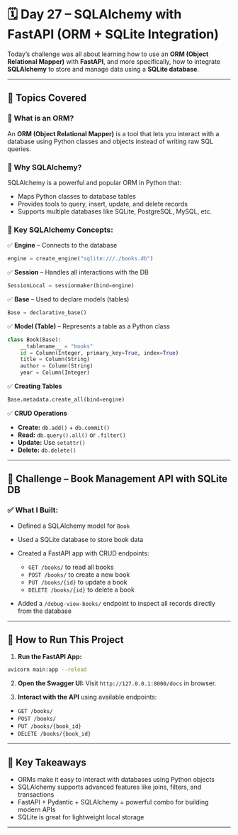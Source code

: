 # 🗓️ Day 27 – SQLAlchemy with FastAPI (ORM + SQLite Integration)

Today’s challenge was all about learning how to use an **ORM (Object Relational Mapper)** with **FastAPI**, and more specifically, how to integrate **SQLAlchemy** to store and manage data using a **SQLite database**.

---

## 🔹 Topics Covered

### 🔸 What is an ORM?

An **ORM (Object Relational Mapper)** is a tool that lets you interact with a database using Python classes and objects instead of writing raw SQL queries.

### 🔸 Why SQLAlchemy?

SQLAlchemy is a powerful and popular ORM in Python that:

* Maps Python classes to database tables
* Provides tools to query, insert, update, and delete records
* Supports multiple databases like SQLite, PostgreSQL, MySQL, etc.

### 🔸 Key SQLAlchemy Concepts:

✅ **Engine** – Connects to the database

```python
engine = create_engine("sqlite:///./books.db")
```

✅ **Session** – Handles all interactions with the DB

```python
SessionLocal = sessionmaker(bind=engine)
```

✅ **Base** – Used to declare models (tables)

```python
Base = declarative_base()
```

✅ **Model (Table)** – Represents a table as a Python class

```python
class Book(Base):
    __tablename__ = "books"
    id = Column(Integer, primary_key=True, index=True)
    title = Column(String)
    author = Column(String)
    year = Column(Integer)
```

✅ **Creating Tables**

```python
Base.metadata.create_all(bind=engine)
```

✅ **CRUD Operations**

* **Create:** `db.add()` + `db.commit()`
* **Read:** `db.query().all()` or `.filter()`
* **Update:** Use `setattr()`
* **Delete:** `db.delete()`

---

## 🎯 Challenge – Book Management API with SQLite DB

### ✅ What I Built:

* Defined a SQLAlchemy model for `Book`
* Used a SQLite database to store book data
* Created a FastAPI app with CRUD endpoints:

  * `GET /books/` to read all books
  * `POST /books/` to create a new book
  * `PUT /books/{id}` to update a book
  * `DELETE /books/{id}` to delete a book
* Added a `/debug-view-books/` endpoint to inspect all records directly from the database

---

## 🚀 How to Run This Project

1. **Run the FastAPI App:**

```bash
uvicorn main:app --reload
```

2. **Open the Swagger UI:**
   Visit `http://127.0.0.1:8000/docs` in browser.

3. **Interact with the API** using available endpoints:

* `GET /books/`
* `POST /books/`
* `PUT /books/{book_id}`
* `DELETE /books/{book_id}`

---

## 🧠 Key Takeaways

* ORMs make it easy to interact with databases using Python objects
* SQLAlchemy supports advanced features like joins, filters, and transactions
* FastAPI + Pydantic + SQLAlchemy = powerful combo for building modern APIs
* SQLite is great for lightweight local storage

---
